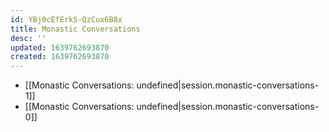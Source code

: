 ```yaml
---
id: YBj0cEfErkS-QzCux6B8x
title: Monastic Conversations
desc: ''
updated: 1639762693870
created: 1639762693870
---
```


- [[Monastic Conversations: undefined|session.monastic-conversations-1]]
- [[Monastic Conversations: undefined|session.monastic-conversations-0]]
